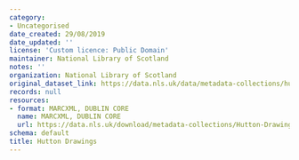 ```yaml
---
category:
- Uncategorised
date_created: 29/08/2019
date_updated: ''
license: 'Custom licence: Public Domain'
maintainer: National Library of Scotland
notes: ''
organization: National Library of Scotland
original_dataset_link: https://data.nls.uk/data/metadata-collections/hutton-drawings/
records: null
resources:
- format: MARCXML, DUBLIN CORE
  name: MARCXML, DUBLIN CORE
  url: https://data.nls.uk/download/metadata-collections/Hutton-Drawings.zip
schema: default
title: Hutton Drawings
---
```

